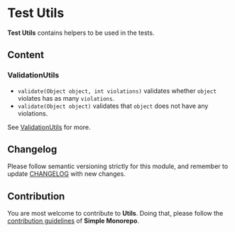 # Test Utils

**Test Utils** contains helpers to be used in the tests.

## Content

### ValidationUtils

- `validate(Object object, int violations)` validates whether `object` violates has as many `violations`.
- `validate(Object object)` validates that `object` does not have any violations.

See [ValidationUtils](src/main/java/org/keilstein/commons/testutils/validation/ValidationUtils.java) for more.

## Changelog

Please follow semantic versioning strictly for this module, and remember to update [CHANGELOG](CHANGELOG.md) with new
changes.

## Contribution

You are most welcome to contribute to **Utils**. Doing that, please follow
the [contribution guidelines](../../../CONTRIBUTING.md) of **Simple Monorepo**.